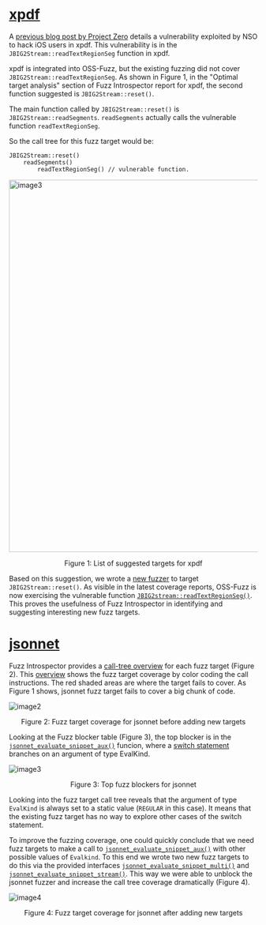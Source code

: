 # [xpdf](https://storage.googleapis.com/oss-fuzz-introspector/xpdf/inspector-report/20220321/fuzz_report.html)
A [previous blog post by Project Zero](https://googleprojectzero.blogspot.com/2021/12/a-deep-dive-into-nso-zero-click.html)
details a vulnerability exploited by NSO to hack iOS users in xpdf. This vulnerability is in the `JBIG2Stream::readTextRegionSeg`
function in xpdf.

xpdf is integrated into OSS-Fuzz, but the existing fuzzing did not cover `JBIG2Stream::readTextRegionSeg`.
As shown in Figure 1, in the "Optimal target analysis" section of Fuzz Introspector report for xpdf, the
second function suggested is `JBIG2Stream::reset()`.

The main function called by `JBIG2Stream::reset()` is `JBIG2Stream::readSegments`.
`readSegments` actually calls the vulnerable function `readTextRegionSeg`.

So the call tree for this fuzz target would be: 
```
JBIG2Stream::reset()
	readSegments()
		readTextRegionSeg() // vulnerable function.
```

<img width="754" alt="image3" src="https://user-images.githubusercontent.com/759062/165666092-1415fa68-4a9f-4b8f-afad-b18f45d67bcc.png">


<p align="center">Figure 1: List of suggested targets for xpdf</p>

Based on this suggestion, we wrote a [new fuzzer](https://github.com/google/oss-fuzz/blob/master/projects/xpdf/fuzz_JBIG2.cc) to target `JBIG2Stream::reset()`. As visible in the latest coverage reports, OSS-Fuzz is now exercising the vulnerable
function [`JBIG2stream::readTextRegionSeg()`](https://storage.googleapis.com/oss-fuzz-coverage/xpdf/reports-by-target/20220412/fuzz_JBIG2/linux/src/xpdf-4.03/xpdf/JBIG2Stream.cc.html#L1953).
This proves the usefulness of Fuzz Introspector in identifying and suggesting interesting new fuzz targets.

# [jsonnet](https://oss-fuzz-introspector.storage.googleapis.com/jsonnet/inspector-report/20220315/fuzz_report.html)

Fuzz Introspector provides a [call-tree overview](https://oss-fuzz-introspector.storage.googleapis.com/jsonnet/inspector-report/20220315/fuzz_report.html#call_tree_0) for each fuzz target (Figure 2).
This [overview](https://github.com/ossf/fuzz-introspector/blob/main/doc/Glossary.md#call-tree-overview)
shows the fuzz target coverage by color coding the call instructions. The red shaded areas are where the target fails to cover.
As Figure 1 shows, jsonnet fuzz target fails to cover a big chunk of code.

![image2](https://user-images.githubusercontent.com/759062/165666474-6d631019-8cb5-42ae-8e5b-94d8c3dbbc73.png)

<p align="center">Figure 2: Fuzz target coverage for jsonnet before adding new targets</p>

Looking at the Fuzz blocker table (Figure 3), the top blocker is in  the [`jsonnet_evaluate_snippet_aux()`](https://storage.googleapis.com/oss-fuzz-coverage/jsonnet/reports/20220314/linux/src/jsonnet/core/libjsonnet.cpp.html#L482) funcion,
where a [switch statement](https://storage.googleapis.com/oss-fuzz-coverage/jsonnet/reports/20220314/linux/src/jsonnet/core/libjsonnet.cpp.html#L501) branches on an argument of type EvalKind. 

![image3](https://user-images.githubusercontent.com/759062/165666690-b8ad408a-3da2-4a82-bb36-703d499a36fe.png)


<p align="center">Figure 3: Top fuzz blockers for jsonnet</p>

Looking into the fuzz target call tree reveals that the argument of type `EvalKind`
is always set to a static value (`REGULAR` in this case).
It means that the existing fuzz target has no way to explore other cases of the switch statement. 

To improve the fuzzing coverage, one could quickly conclude that we need fuzz targets to
make a call to [`jsonnet_evaluate_snippet_aux()`](https://storage.googleapis.com/oss-fuzz-coverage/jsonnet/reports/20220314/linux/src/jsonnet/core/libjsonnet.cpp.html#L482)
with other possible values of `Evalkind`. To this end we wrote two new fuzz targets to do
this via the provided interfaces
[`jsonnet_evaluate_snippet_multi()`](https://storage.googleapis.com/oss-fuzz-coverage/jsonnet/reports/20220314/linux/src/jsonnet/core/libjsonnet.cpp.html#L669)
and  [`jsonnet_evaluate_snippet_stream()`](https://storage.googleapis.com/oss-fuzz-coverage/jsonnet/reports/20220314/linux/src/jsonnet/core/libjsonnet.cpp.html#L678). 
This way we were able to unblock the jsonnet fuzzer and increase the call tree coverage dramatically (Figure 4). 

![image4](https://user-images.githubusercontent.com/759062/165666703-c9ab3fde-4629-49db-bd2b-f2d6e4fc8b03.png)

<p align="center">Figure 4: Fuzz target coverage for jsonnet after adding new targets</p>
